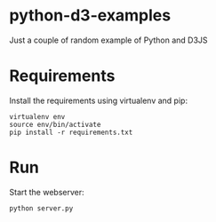# python-d3-examples
Just a couple of random example of Python and D3JS

# Requirements

Install the requirements using virtualenv and pip:
    
    virtualenv env
    source env/bin/activate
    pip install -r requirements.txt

# Run

Start the webserver:

    python server.py

